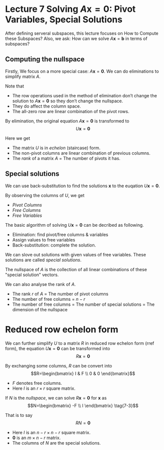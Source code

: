 # Lecture 7 Solving $A\mathbf{x}=\mathbf{0}$: Pivot Variables, Special Solutions
 
 After defining serveral subspaces, this lecture focuses on How to Compute these Subspaces? Also, we ask: How can we solve $A\mathbf{x}=\mathbf{b}$ in terms of subspaces?

 ## Computing the nullspace

 Firstly, We focus on a more special case: $A\mathbf{x}=\mathbf{0}$. We can do eliminations to simplify matrix $A$. 
 
Note that
- The row operations used in the method of elimination don’t change the 
solution to $A\mathbf{x}=\mathbf{0}$ so they don’t change the nullspace.
- They do affect the column space.
- The all-zero row are linear combination of the pivot rows.

By elimination, the original equation $A\mathbf{x}=\mathbf{0}$ is transformed to
$$U\mathbf{x}=\mathbf{0} \tag{7-1}$$

Here we get
- The matrix $U$ is in *echelon* (staircase) form.
- The non-pivot columns are linear combination of previous columns.
- The *rank* of a matrix $A$ = The number of pivots it has.

## Special solutions

We can use back-substitution to find the solutions $\mathbf{x}$ to the euqation $U\mathbf{x}=\mathbf{0}$.

By observing the columns of $U$, we get
- *Pivot Columns*
- *Free Columns*
- *Free Variables*

The basic algorithm of solving $U\mathbf{x}=\mathbf{0}$ can be decribed as following.
- Elimination: find pivot/free columns & variables
- Assign values to free variables
- Back-substitution: complete the solution.

We can slove out solutions with given values of free variables. These solutions are called *special solutions*.

The nullspace of $A$ is the collection of all linear combinations of these "special solution" vectors.

We can also analyse the rank of $A$.
- The rank $r$ of $A$ = The number of pivot columns
- The number of free columns = $n-r$
- The number of free columns = The number of special solutions = The dimension of the nullspace

# Reduced row echelon form

We can further simplify $U$ to a matrix $R$ in reduced row echelon form (rref form), the equation $U\mathbf{x}=\mathbf{0}$ can be transformed into
$$R\mathbf{x}=\mathbf{0}\tag{7-2}$$

By exchanging some columns, $R$ can be convert into
$$R=\begin{bmatrix}
    I & F \\
    0 & 0
\end{bmatrix}$$

- $F$ denotes free columns.
- Here $I$ is an $r\times r$ square matrix.

If $N$ is the *nullspace*, we can solve $R\mathbf{x}=\mathbf{0}$ for $\mathbf{x}$ as
$$N=\begin{bmatrix}
    -F \\
    I
\end{bmatrix} \tag{7-3}$$

That is to say
$$RN=\mathbf{0} \tag{7-4}$$

- Here $I$ is an $n-r \times n-r$ square matrix.
- $\mathbf{0}$ is an $m \times n-r$ matrix.
- The columns of $N$ are the special solutions.